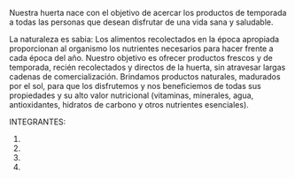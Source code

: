 Nuestra huerta nace con el objetivo de acercar los productos de temporada a todas las personas que desean disfrutar de una vida sana y saludable.

La naturaleza es sabia:
Los alimentos recolectados en la época apropiada proporcionan al organismo los nutrientes necesarios para hacer frente a cada época del año.
Nuestro objetivo es ofrecer productos frescos y de temporada, recién recolectados y directos de la huerta, sin atravesar largas cadenas de comercialización. 
Brindamos productos naturales, madurados por el sol, para que los disfrutemos y nos beneficiemos de todas sus propiedades y su alto valor nutricional (vitaminas, minerales, agua, antioxidantes, hidratos de carbono y otros nutrientes esenciales).

INTEGRANTES:

1) 
2) 
3)
4)





